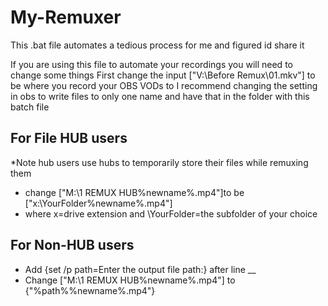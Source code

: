 # My-Remuxer
This .bat file automates a tedious process for me and figured id share it


If you are using this file to automate your recordings you will need to change some things
First change the input ["V:\Before Remux\01.mkv"] to be where you record your OBS VODs to 
I recommend changing the setting in obs to write files to only one name and have that in the folder with this batch file

## For File HUB users
*Note hub users use hubs to temporarily store their files while remuxing them
- change ["M:\1 REMUX HUB\%newname%.mp4"]to be ["x:\YourFolder\%newname%.mp4"]
- where x=drive extension and \YourFolder\=the subfolder of your choice

## For Non-HUB users
- Add {set /p path=Enter the output file path:} after line __ 
- Change ["M:\1 REMUX HUB\%newname%.mp4"] to {"%path%\%newname%.mp4"}
